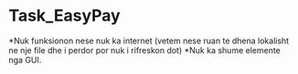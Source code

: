 # Task_EasyPay

*Nuk funksionon nese nuk ka internet (vetem nese ruan te dhena lokalisht ne nje file dhe i perdor por nuk i rifreskon dot)
*Nuk ka shume elemente nga GUI.
